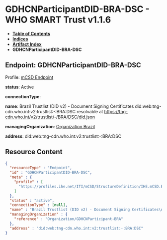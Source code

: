 # GDHCNParticipantDID-BRA-DSC - WHO SMART Trust v1.1.6

* [**Table of Contents**](toc.md)
* [**Indices**](indices.md)
* [**Artifact Index**](artifacts.md)
* **GDHCNParticipantDID-BRA-DSC**

## Endpoint: GDHCNParticipantDID-BRA-DSC

Profile: [mCSD Endpoint](https://profiles.ihe.net/ITI/mCSD/4.0.0/StructureDefinition-IHE.mCSD.Endpoint.html)

**status**: Active

**connectionType**: 

**name**: Brazil Trustlist (DID v2) - Document Signing Certificates did:web:tng-cdn.who.int:v2:trustlist:-:BRA:DSC resolvable at https://tng-cdn.who.int/v2/trustlist/-/BRA/DSC/did.json

**managingOrganization**: [Organization Brazil](Organization-GDHCNParticipant-BRA.md)

**address**: did:web:tng-cdn.who.int:v2:trustlist:-:BRA:DSC



## Resource Content

```json
{
  "resourceType" : "Endpoint",
  "id" : "GDHCNParticipantDID-BRA-DSC",
  "meta" : {
    "profile" : [
      "https://profiles.ihe.net/ITI/mCSD/StructureDefinition/IHE.mCSD.Endpoint"
    ]
  },
  "status" : "active",
  "connectionType" : [null],
  "name" : "Brazil Trustlist (DID v2) - Document Signing Certificates\ndid:web:tng-cdn.who.int:v2:trustlist:-:BRA:DSC\nresolvable at https://tng-cdn.who.int/v2/trustlist/-/BRA/DSC/did.json",
  "managingOrganization" : {
    "reference" : "Organization/GDHCNParticipant-BRA"
  },
  "address" : "did:web:tng-cdn.who.int:v2:trustlist:-:BRA:DSC"
}

```

